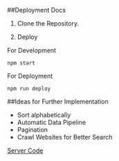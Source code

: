 ##Deployment Docs

1. Clone the Repository.

2. Deploy

For Development

`npm start`

For Deployment

`npm run deploy`



##Ideas for Further Implementation

<ul>
<li> Sort alphabetically </li>
<li> Automatic Data Pipeline </li>
<li> Pagination </li>
<li> Crawl Websites for Better Search </li>
</ul>

[Server Code](https://github.com/AdityaAgg/sponsor-search-server.git)
